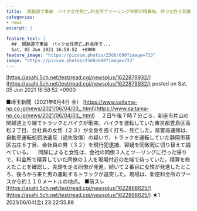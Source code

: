 ```yaml
---
title:  関越道で事故　バイク女性死亡…料金所でツーリング仲間が精算後、待つ女性ら発進　先頭に続いた女性に車が　★6  
categories:
- news
excerpt: |
  
feature_text: |
  ##  関越道で事故　バイク女性死亡…料金所で...
  Sat, 05 Jun 2021 16:58:52  +0900
feature_image: "https://picsum.photos/2560/600?image=733"
image: "https://picsum.photos/2560/600?image=733"
---
```


[https://asahi.5ch.net/test/read.cgi/newsplus/1622879932/](https://asahi.5ch.net/test/read.cgi/newsplus/1622879932/)
posted on Sat, 05 Jun 2021 16:58:52  +0900

<!--more-->

■埼玉新聞（2021年6月4日 金） [https://www.saitama-np.co.jp/news/2021/06/04/03_.html](https://www.saitama-np.co.jp/news/2021/06/04/03_.html) 　２日午後７時７分ごろ、新座市片山の関越道上り線でトラックとバイクが衝突。バイクを運転していた東京都豊島区高松２丁目、会社員の女性（２３）が全身を強く打ち、死亡した。県警高速隊は、自動車運転処罰法違反（過失致傷）の疑いで、トラックを運転していた静岡市葵区古庄６丁目、会社員の男（３２）を現行犯逮捕、容疑を同致死に切り替えて調べている。 　同隊によると女性は、会社の同僚３人とツーリングに行った帰りで、料金所で精算していた同僚の１人を現場付近の左端で待っていた。精算を終えたことを確認し、先頭を走る同僚が発進。続いて２番目に女性が発進したところ、後ろから来た男の運転するトラックが追突した。現場は、新座料金所のブースから約１１０メートルの地点。 ■前スレ [https://asahi.5ch.net/test/read.cgi/newsplus/1622868625/](https://asahi.5ch.net/test/read.cgi/newsplus/1622868625/) ★1　2021/06/04(金) 23:22:55.88
